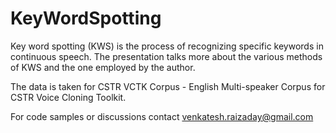 # KeyWordSpotting
Key word spotting (KWS) is the process of recognizing specific keywords in continuous speech. The presentation talks more about the various methods of KWS and the one employed by the author.

The data is taken for CSTR VCTK Corpus - English Multi-speaker Corpus for CSTR Voice Cloning Toolkit.

For code samples or discussions contact venkatesh.raizaday@gmail.com